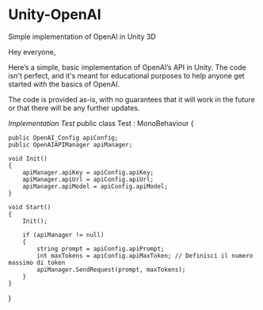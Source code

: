 # Unity-OpenAI
Simple implementation of OpenAI in Unity 3D

Hey everyone,

Here’s a simple, basic implementation of OpenAI’s API in Unity. The code isn't perfect, and it's meant for educational purposes to help anyone get started with the basics of OpenAI.

The code is provided as-is, with no guarantees that it will work in the future or that there will be any further updates.


*Implementation Test*
public class Test : MonoBehaviour
{    
    
    public OpenAI_Config apiConfig;
    public OpenAIAPIManager apiManager;

    void Init()
    {
        apiManager.apiKey = apiConfig.apiKey;
        apiManager.apiUrl = apiConfig.apiUrl;
        apiManager.apiModel = apiConfig.apiModel;
    }

    void Start()
    {
        Init();

        if (apiManager != null)
        {
            string prompt = apiConfig.apiPrompt;
            int maxTokens = apiConfig.apiMaxToken; // Definisci il numero massimo di token
            apiManager.SendRequest(prompt, maxTokens);
        }
    }
}
